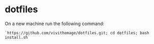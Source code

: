 # dotfiles

On a new machine run the following command:

    `https://github.com/vivithemage/dotfiles.git; cd dotfiles; bash install.sh`

